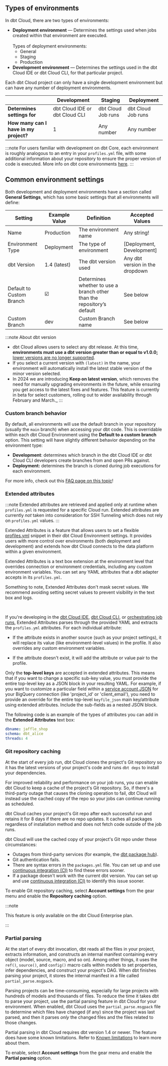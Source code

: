 ## Types of environments

In dbt Cloud, there are two types of environments:
- **Deployment environment** &mdash; Determines the settings used when jobs created within that environment are executed.<br></br>
    Types of deployment environments:
    - General
    - Staging <Lifecycle status='beta' />
    - Production
- **Development environment** &mdash; Determines the settings used in the dbt Cloud IDE or dbt Cloud CLI, for that particular project. 

Each dbt Cloud project can only have a single development environment but can have any number of deployment environments.

|| Development  | Staging <b></b> <Lifecycle status='beta' /> | Deployment |
|------| --- | --- | --- |
| **Determines settings for** | dbt Cloud IDE or dbt Cloud CLI | dbt Cloud Job runs | dbt Cloud Job runs |
| **How many can I have in my project?** | 1 | Any number | Any number |

:::note 
For users familiar with development on dbt Core, each environment is roughly analogous to an entry in your `profiles.yml` file, with some additional information about your repository to ensure the proper version of code is executed. More info on dbt core environments [here](/docs/core/dbt-core-environments).
:::

## Common environment settings

Both development and deployment environments have a section called **General Settings**, which has some basic settings that all environments will define:

| Setting | Example Value | Definition | Accepted Values |
| --- | --- | --- | --- |
| Name | Production  | The environment name  | Any string! |
| Environment Type | Deployment | The type of environment | [Deployment, Development] |
| dbt Version | 1.4 (latest) | The dbt version used  | Any dbt version in the dropdown |
| Default to Custom Branch | ☑️ | Determines whether to use a branch other than the repository’s default  | See below |
| Custom Branch | dev | Custom Branch name | See below |

:::note About dbt version

- dbt Cloud allows users to select any dbt release. At this time, **environments must use a dbt version greater than or equal to v1.0.0;** [lower versions are no longer supported](/docs/dbt-versions/upgrade-dbt-version-in-cloud).
- If you select a current version with `(latest)` in the name, your environment will automatically install the latest stable version of the minor version selected.
- In 2024 we are introducing **Keep on latest version**, which removes the need for manually upgrading environments in the future, while ensuring you get access to the latest fixes and features. This feature is currently in beta for select customers, rolling out to wider availability through February and March._
:::

### Custom branch behavior

By default, all environments will use the default branch in your repository (usually the `main` branch) when accessing your dbt code. This is overridable within each dbt Cloud Environment using the **Default to a custom branch** option. This setting will have slightly different behavior depending on the environment type:

- **Development**: determines which branch in the dbt Cloud IDE or dbt Cloud CLI developers create branches from and open PRs against.
- **Deployment:** determines the branch is cloned during job executions for each environment.

For more info, check out this [FAQ page on this topic](/faqs/Environments/custom-branch-settings)!


### Extended attributes

:::note 
Extended attributes are retrieved and applied only at runtime when `profiles.yml` is requested for a specific Cloud run. Extended attributes are currently _not_ taken into consideration for SSH Tunneling which does not rely on `profiles.yml` values.
:::

Extended Attributes is a feature that allows users to set a flexible [profiles.yml](/docs/core/connect-data-platform/profiles.yml) snippet in their dbt Cloud Environment settings. It provides users with more control over environments (both deployment and development) and extends how dbt Cloud connects to the data platform within a given environment.

Extended Attributes is a text box extension at the environment level that overrides connection or environment credentials, including any custom environment variables. You can set any YAML attributes that a dbt adapter accepts in its `profiles.yml`.

Something to note, Extended Attributes don't mask secret values. We recommend avoiding setting secret values to prevent visibility in the text box and logs. 

<Lightbox src="/img/docs/dbt-cloud/using-dbt-cloud/extended-attributes.jpg" width="95%" title="Extended Attributes helps users add profiles.yml attributes to dbt Cloud Environment settings using a free form text box." /> <br />

If you're developing in the [dbt Cloud IDE](/docs/cloud/dbt-cloud-ide/develop-in-the-cloud), [dbt Cloud CLI](/docs/cloud/cloud-cli-installation), or [orchestrating job runs](/docs/deploy/deployments), Extended Attributes parses through the provided YAML and extracts the `profiles.yml` attributes. For each individual attribute:

- If the attribute exists in another source (such as your project settings), it will replace its value (like environment-level values) in the profile. It also overrides any custom environment variables.

- If the attribute doesn't exist, it will add the attribute or value pair to the profile. 

Only the **top-level keys** are accepted in extended attributes. This means that if you want to change a specific sub-key value, you must provide the entire top-level key as a JSON block in your resulting YAML. For example, if you want to customize a particular field within a [service account JSON](/docs/core/connect-data-platform/bigquery-setup#service-account-json) for your BigQuery connection (like 'project_id' or 'client_email'), you need to provide an override for the entire top-level `keyfile_json` main key/attribute using extended attributes. Include the sub-fields as a nested JSON block.

The following code is an example of the types of attributes you can add in the **Extended Attributes** text box:

```yaml
dbname: jaffle_shop      
schema: dbt_alice      
threads: 4
```

### Git repository caching 

At the start of every job run, dbt Cloud clones the project's Git repository so it has the latest versions of your project's code and runs `dbt deps` to install your dependencies. 

For improved reliability and performance on your job runs, you can enable dbt Cloud to keep a cache of the project's Git repository. So, if there's a third-party outage that causes the cloning operation to fail, dbt Cloud will instead use the cached copy of the repo so your jobs can continue running as scheduled. 

dbt Cloud caches your project's Git repo after each successful run and retains it for 8 days if there are no repo updates. It caches all packages regardless of installation method and does not fetch code outside of the job runs. 

dbt Cloud will use the cached copy of your project's Git repo under these circumstances:

- Outages from third-party services (for example, the [dbt package hub](https://hub.getdbt.com/)).
- Git authentication fails.
- There are syntax errors in the `packages.yml` file. You can set up and use [continuous integration (CI)](/docs/deploy/continuous-integration) to find these errors sooner.
- If a package doesn't work with the current dbt version. You can set up and use [continuous integration (CI)](/docs/deploy/continuous-integration) to identify this issue sooner.

To enable Git repository caching, select **Account settings** from the gear menu and enable the **Repository caching** option. 

<Lightbox src="/img/docs/deploy/example-account-settings.png" width="85%" title="Example of the Repository caching option" />

:::note

This feature is only available on the dbt Cloud Enterprise plan. 

:::

### Partial parsing

At the start of every dbt invocation, dbt reads all the files in your project, extracts information, and constructs an internal manifest containing every object (model, source, macro, and so on). Among other things, it uses the `ref()`, `source()`, and `config()` macro calls within models to set properties, infer dependencies, and construct your project's DAG. When dbt finishes parsing your project, it stores the internal manifest in a file called `partial_parse.msgpack`. 

Parsing projects can be time-consuming, especially for large projects with hundreds of models and thousands of files. To reduce the time it takes dbt to parse your project, use the partial parsing feature in dbt Cloud for your environment. When enabled, dbt Cloud uses the `partial_parse.msgpack` file to determine which files have changed (if any) since the project was last parsed, and then it parses _only_ the changed files and the files related to those changes.

Partial parsing in dbt Cloud requires dbt version 1.4 or newer. The feature does have some known limitations. Refer to [Known limitations](/reference/parsing#known-limitations) to learn more about them.

To enable, select **Account settings** from the gear menu and enable the **Partial parsing** option.

<Lightbox src="/img/docs/deploy/example-account-settings.png" width="85%" title="Example of the Partial parsing option" />
